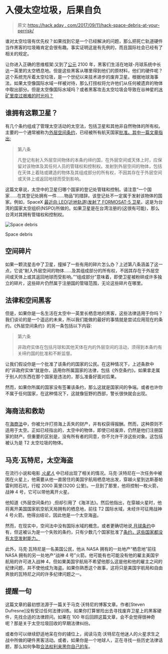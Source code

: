 # 入侵太空垃圾，后果自负

> 原文:[https://hack aday . com/2017/09/11/hack-space-debris-at-your-perrisk/](https://hackaday.com/2017/09/11/hack-space-debris-at-your-peril/)

谁对太空垃圾有优先权？如果找到它是一个已经解决的问题，那么把死亡轨道硬件当作黑客的垃圾箱肯定会很有趣。事实证明这是有先例的，而且国际社会已经有了相关的规定。

让你进入正确的思维框架:又到了[公元](http://hackaday.com/2017/07/11/bicycling-in-space/) 2100 年，黑客们生活在地球-月球系统中长达一英里的太空栖息地。但是这些黑客从哪里得到他们的原材料，他们的硬件呢？这个系统充斥着太空垃圾，是一个世纪以来技术进步的废弃卫星。根据地球海事法，如果太空像国际水域一样被对待，那么打捞权将允许他们从任何被遗弃的物体中取出部分。但是太空像国际水域吗？或者黑客攻击太空垃圾会导致在谷神星的[冰矿里度过艰难的时光吗？](https://en.wikipedia.org/wiki/Ceres_(dwarf_planet)#Internal_structure)

## 谁拥有这颗卫星？

有几个条约组成了管理太空活动的太空法，包括卫星和其他非自然物体的所有权。主要的一个通常被称为[外层空间条约](http://www.unoosa.org/oosa/en/ourwork/spacelaw/treaties/outerspacetreaty.html)，已经被所有航天国家[批准。其中一篇文章指出:](http://www.unoosa.org/oosa/en/ourwork/spacelaw/treaties/status/index.html)

> 第八条
> 
> 凡登记有射入外层空间物体的本条约缔约国，在外层空间或天体上时，应保留对该物体及其任何人员的管辖权和控制权。发射到外层空间的物体，包括在天体上着陆或建造的物体及其组成部分的所有权，不因其存在于外层空间或天体上或返回地球而受到影响。

这篇文章说，太空中的卫星归哪个国家的登记处管辖和控制。请注意“一个国家……在其登记处拥有一件……物品”的措辞。该登记处不一定属于发射该物体的国家。例如，SpaceX [最近向 LEO(近地轨道)发射了 FORMOSAT-5 卫星](http://www.spacex.com/sites/spacex/files/formosat5presskit.pdf)。这是为台湾的国家太空组织(NSPO)所做的。如果卫星是在台湾注册的(这很有可能)，那么台湾对其拥有管辖权和控制权。

![Space debris](../Images/48f0837c275a97ea42b22ec84f9c9eed.png)

Space debris

## 空间碎片

如果一颗流星击中了卫星，撞掉了一些有用的碎片怎么办？上述第八条涵盖了这一点，它说“射入外层空间的物体……及其组成部分的所有权，不因其存在于外层空间或天体上或其返回地球而受影响。”“组成部分”意味着，即使卫星被粉碎成许多独立的碎片，这些碎片仍然属于注册国的管辖范围，无论这些碎片在哪里。

## 法律和空间黑客

但是，如果你是一名生活在太空中一英里长栖息地的黑客，这些法律适用于你吗？我们谈论的是一个遥远的未来，所以我们能做的最好的事情就是尝试应用现在的条约。《外层空间条约》的另一条包括以下内容:

> 第六条
> 
> 非政府实体在包括月球和其他天体在内的外层空间的活动，须得到本条约有关缔约国的批准和不断监督。

让我们假设你是一个批准了该条约的国家的公民。在这种情况下，上述条款中的“非政府实体”就是你，适用你所属国家的法律，包括《外空条约》。如果拿走属于别人的东西在那个国家是违法的，那么准备好面对后果。

然而，如果你所属的国家没有签署该条约，那么这就是国家间的争端。或者也许你不属于任何国家，在这种情况下，这就像狂野的西部，警长很快就会出现。

## 海商法和救助

在[海商法](https://en.wikipedia.org/wiki/Admiralty_law#Salvage_and_treasure_salvage)中，你被允许打捞海上丢失的财产，并有权获得报酬。然而，这种原则不适用于太空。正如已经指出的，太空中的物体，即使已经废弃，仍然是他们注册国家的财产。但重要的区别是，没有所有者的同意，你不允许干涉这些对象。这包括被认为是 T2 太空垃圾的物体。

## 马克·瓦特尼，太空海盗

在流行小说和电影 *[火星人](https://hackaday.com/2015/08/04/the-martian-a-landmark-change-in-how-sci-fi-is-written/)* 中已经出现了相关的情况。马克·沃特尼在一次任务中被困在火星上，他需要从他一直居住的美国宇航局栖息地出发，穿越火星到达斯基帕雷利陨石坑，行程 2000 英里(3200 公里)。一旦到了那里，他将控制一枚火箭，战神 4 号，它可以带他离开火星。

他知道《外层空间条约》,但却引用了《海洋法》。然后他指出，在穿越火星时，他将离开美国国家航空航天局拥有的栖息地，前往 T2 国际水域，未经许可征用战神 4 号火箭。他得出结论，因此他是一个太空海盗。

然而，在现实中，空间法中没有国际水域的概念。或者更确切地说,[月球条约](http://www.unoosa.org/oosa/en/ourwork/spacelaw/treaties/moon-agreement.html)中有，但这被认为是一个失败的条约，只有少数几个国家批准了[条约，这些国家都没有太空发射能力。](http://www.unoosa.org/oosa/en/ourwork/spacelaw/treaties/status/index.html)

此外，马克·瓦特尼是一名美国公民，他从 NASA 拥有的一处地产“栖息地”前往 NASA 拥有的另一处地产“战神 4 号”火箭。他可能有也可能没有他的雇主美国宇航局的许可进入战神 4，但如果美国宇航局不希望他那么这是他和他的雇主之间的纪律问题，并不使他成为海盗。如果你熟悉这个故事，这将只是美国宇航局和自由奔放的瓦特尼之间的许多纪律问题之一。

## 提醒一句

这篇文章的最初想法源于一篇关于马克·沃特尼的博客文章。作者[Steven Dufresne]没有受过任何法律训练。如果你打算冒险出去寻找废弃卫星上的黑客硬件，先找合适的法律顾问。如果在 100 年后回顾这篇文章，会不会觉得很神奇呢？那是关于太空垃圾回收的早期法律纠纷。

或者你可以继续舒适地呆在你的铺位上，阅读马克·沃特尼在他迷人的火星求生之战中所做的硬件黑客活动。或者，如果你是一个地球人，正在寻找一些历史法律话题，那么如何争取[合法权利来黑你自己的车](https://hackaday.com/2015/10/30/eff-granted-dmca-exemption-hacking-your-own-car-is-legal-for-now/)。